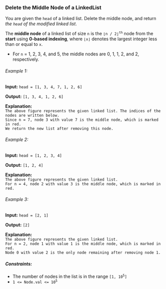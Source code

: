 <h3>Delete the Middle Node of a LinkedList</h3>

<p>You are given the <code>head</code> of a linked list. Delete the middle node, and return <i>the <code>head</code> of 
the modified linked list</i>.</p>

<p>The <b>middle node</b> of a linked list of size <code>n</code> is the <code>⌊n / 2⌋<sup>th</sup></code> node from the 
<b>start</b> using <b>0-based indexing</b>, where <code>⌊x⌋</code> denotes the largest integer less than or equal to <code>x</code>.</p>

<ul>
    <li>For <code>n</code> = 1, 2, 3, 4, and 5, the middle nodes are 0, 1, 1, 2, and 2, respectively.</li>
</ul>

<h6>Example 1:</h6>
<p><b>Input:</b> <code>head = [1, 3, 4, 7, 1, 2, 6]</code></p>
<p><b>Output:</b> <code>[1, 3, 4, 1, 2, 6]</code></p>
<p><b>Explanation:</b><code>
The above figure represents the given linked list. The indices of the nodes are written below.
Since n = 7, node 3 with value 7 is the middle node, which is marked in red.
We return the new list after removing this node.</code></p>

<h6>Example 2:</h6>
<p><b>Input:</b> <code>head = [1, 2, 3, 4]</code></p>
<p><b>Output:</b> <code>[1, 2, 4]</code></p>
<p><b>Explanation:</b><code>
The above figure represents the given linked list.
For n = 4, node 2 with value 3 is the middle node, which is marked in red.</code></p>

<h6>Example 3:</h6>
<p><b>Input:</b> <code>head = [2, 1]</code></p>
<p><b>Output:</b> <code>[2]</code></p>
<p><b>Explanation:</b><code>
The above figure represents the given linked list.
For n = 2, node 1 with value 1 is the middle node, which is marked in red.
Node 0 with value 2 is the only node remaining after removing node 1.</code></p>

<h5>Constraints:</h5>
<ul>
    <li>The number of nodes in the list is in the range <code>[1, 10<sup>5</sup>]</code></li>
    <li><code>1 <= Node.val <= 10<sup>5</sup></code></li>
</ul>